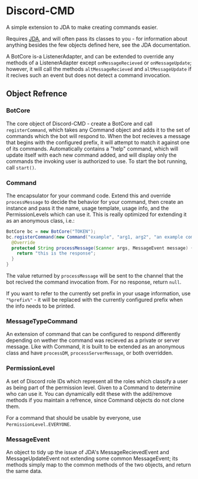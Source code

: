 # Discord-CMD
A simple extension to JDA to make creating commands easier.

Requires [JDA](https://github.com/DV8FromTheWorld/JDA), and will often pass its classes to you - for information about anything besides the few objects defined here, see the JDA documentation.


A BotCore is-a ListenerAdapter, and can be extended to override any methods of a ListenerAdapter except `onMessageRecieved` or `onMessageUpdate`; however, it will call the methods `altMessageRecieved` and `altMessageUpdate` if it recives such an event but does not detect a command invocation.


## Object Refrence

### BotCore
The core object of Discord-CMD - create a BotCore and call `registerCommand`, which takes any Command object and adds it to the set of commands which the bot will respond to. When the bot recieves a message that begins with the configured prefix, it will attempt to match it against one of its commands. Automatically contains a "help" command, which will update itself with each new command added, and will display only the commands the invoking user is authorized to use. To start the bot running, call `start()`.


### Command
The encapsulator for your command code. Extend this and override `processMessage` to decide the behavior for your command, then create an instance and pass it the name, usage template, usage info, and the PermissionLevels which can use it. This is really optimized for extending it as an anonymous class, i.e.:

```java
BotCore bc = new BotCore("TOKEN");
bc.registerCommand(new Command("example", "arg1, arg2", "an example command", PermissionLevel.EVERYONE) {
  @Override
  protected String processMessage(Scanner args, MessageEvent message) {
    return "this is the response";
  }
}
```

The value returned by `processMessage` will be sent to the channel that the bot recived the command invocation from. For no response, return `null`.


If you want to refer to the currently set prefix in your usage information, use `"%prefix%"` - it will be replaced with the currently configured prefix when the info needs to be printed.


### MessageTypeCommand
An extension of command that can be configured to respond differently depending on wether the command was recieved as a private or server message. Like with Command, it is built to be extended as an anonymous class and have `processDM`, `processServerMessage`, or both overridden.


### PermissionLevel
A set of Discord role IDs which represent all the roles which classify a user as being part of the permission level. Given to a Command to determine who can use it. You can dynamically edit these with the add/remove methods if you maintain a refrence, since Command objects do not clone them.


For a command that should be usable by everyone, use `PermissionLevel.EVERYONE`.


### MessageEvent
An object to tidy up the issue of JDA's MessageRecievedEvent and MessageUpdateEvent not extending some common MessageEvent; its methods simply map to the common methods of the two objects, and return the same data.
